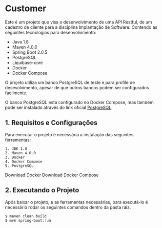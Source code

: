 # Customer

Este é um projeto que visa o desenvolvimento de uma API Restful, de um cadastro de cliente para a disciplina Implantação de Software.
Contendo as seguintes tecnologias para desenvolvimento:

  - Java 1.8
  - Maven 4.0.0
  - Spring Boot 2.0.5
  - PostgreSQL
  - Liquibase-core
  - Docker
  - Docker Compose

O projeto utiliza um banco PostgreSQL de teste e para profile de desevolvimento, apesar de que outros bancos podem ser configurados facilmente.

O banco PostgreSQL esta configurado no Docker Compose, mas também pode ser instalado através do link oficial [PostgreSQL](https://www.postgresql.org/download/linux/).

## 1. Requisitos e Configurações

Para executar o projeto é necessária a instalação das seguintes ferramentas:

    1. JDK 1.8
    2. Maven 4.0.0
    3. Docker
    4. Docker Compose
    5. PostgreSQL

[Download Docker](https://docs.docker.com/install/linux/docker-ce/ubuntu/)
[Download Docker Compose](https://docs.docker.com/compose/install/)

## 2. Executando o Projeto

Após baixar o projeto, e as ferramentas necessárias, para executá-lo é necessário rodar os seguintes comandos dentro da pasta raiz.


```sh
$ maven clean build
$ mvn spring-boot:run
```